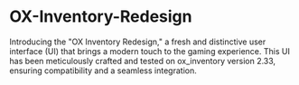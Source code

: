 # OX-Inventory-Redesign
Introducing the "OX Inventory Redesign," a fresh and distinctive user interface (UI) that brings a modern touch to the gaming experience. This UI has been meticulously crafted and tested on ox_inventory version 2.33, ensuring compatibility and a seamless integration.
